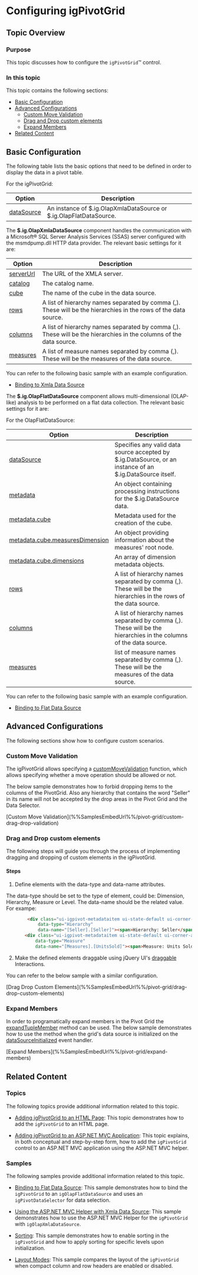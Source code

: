 ﻿<!--
|metadata|
{
    "fileName": "igpivotgrid-configuration",
    "controlName": "igPivotGrid",
    "tags": ["Getting Started", "Configuring","Pivot Grid"]
}
|metadata|
-->

# Configuring igPivotGrid



## Topic Overview

### Purpose

This topic discusses how to configure the `igPivotGrid`™ control.

### In this topic
This topic contains the following sections:
-   [Basic Configuration](#basic)
-   [Advanced Configurations](#advanced)
    - [Custom Move Validation](#custom-move-validation)
    - [Drag and Drop custom elements](#custom-drag-drop)
    - [Expand Members](#expand)
-   [Related Content](#related-content)

## <a id='basic'></a>  Basic Configuration

The following table lists the basic options that need to be defined in order to display the data in a pivot table.

For the igPivotGrid:

Option| Description | 
------|-------------|
 [dataSource](%%jQueryApiUrl%%/ui.igPivotGrid#options:dataSource)| An instance of $.ig.OlapXmlaDataSource or $.ig.OlapFlatDataSource.

The **$.ig.OlapXmlaDataSource** component handles the communication with a Microsoft® SQL Server Analysis Services (SSAS) server configured with the msmdpump.dll HTTP data provider. 
The relevant basic settings for it are:

Option| Description | 
------|-------------|
[serverUrl](%%jQueryApiUrl%%/ig.OlapXmlaDataSource#options:options.serverUrl)| The URL of the XMLA server.
[catalog](%%jQueryApiUrl%%/ig.OlapXmlaDataSource#options:options.catalog)| The catalog name.
[cube](%%jQueryApiUrl%%/ig.OlapXmlaDataSource#options:options.cube) | The name of the cube in the data source.
[rows](%%jQueryApiUrl%%/ig.OlapXmlaDataSource#options:options.rows) | A list of hierarchy names separated by comma (,). These will be the hierarchies in the rows of the data source.
[columns](%%jQueryApiUrl%%/ig.OlapXmlaDataSource#options:options.columns) | A list of hierarchy names separated by comma (,). These will be the hierarchies in the columns of the data source.
[measures](%%jQueryApiUrl%%/ig.OlapXmlaDataSource#options:options.measures) | A list of measure names separated by comma (,). These will be the measures of the data source.

You can refer to the following basic sample with an example configuration.
- [Binding to Xmla Data Source](%%SamplesUrl%%/pivot-grid/binding-to-xmla-data-source)

The **$.ig.OlapFlatDataSource** component allows multi-dimensional (OLAP-like) analysis to be performed on a flat data collection.
The relevant basic settings for it are:


For the OlapFlatDataSource:

Option| Description | 
------|-------------|
[dataSource](%%jQueryApiUrl%%/ig.OlapFlatDataSource#options:options.dataSource)| Specifies any valid data source accepted by $.ig.DataSource, or an instance of an $.ig.DataSource itself.
[metadata](%%jQueryApiUrl%%/ig.OlapFlatDataSource#options:options.metadata)| An object containing processing instructions for the $.ig.DataSource data.
[metadata.cube](%%jQueryApiUrl%%/ig.OlapFlatDataSource#options:options.cube)|Metadata used for the creation of the cube.
[metadata.cube.measuresDimension](%%jQueryApiUrl%%/ig.OlapFlatDataSource#options:options.cube)| An object providing information about the measures' root node.
[metadata.cube.dimensions](%%jQueryApiUrl%%/ig.OlapFlatDataSource#options:options.dimensions)|An array of dimension metadata objects.
[rows](%%jQueryApiUrl%%/ig.OlapFlatDataSource#options:options.rows)| A list of hierarchy names separated by comma (,). These will be the hierarchies in the rows of the data source.
[columns](%%jQueryApiUrl%%/ig.OlapFlatDataSource#options:options.columns)| A list of hierarchy names separated by comma (,). These will be the hierarchies in the columns of the data source.
[measures](%%jQueryApiUrl%%/ig.OlapFlatDataSource#options:options.measures)|  list of measure names separated by comma (,). These will be the measures of the data source.

You can refer to the following basic sample with an example configuration.
- [Binding to Flat Data Source](%%SamplesUrl%%/pivot-grid/binding-to-flat-data-source)

## <a id='advanced'></a>  Advanced Configurations

The following sections show how to configure custom scenarios.

### <a id='custom-move-validation'></a> Custom Move Validation

The igPivotGrid allows specifying a [customMoveValidation](%%jQueryApiUrl%%/ui.igPivotGrid#options:customMoveValidation) function, which allows specifying whether a move operation should be allowed or not.

The below sample demonstrates how to forbid dropping items to the columns of the PivotGrid. Also any hierarchy that contains the word "Seller" in its name will not be accepted by the drop areas in the Pivot Grid and the Data Selector.

<div class="embed-sample">
   [Custom Move Validation](%%SamplesEmbedUrl%%/pivot-grid/custom-drag-drop-validation)
</div>

### <a id='custom-drag-drop'></a> Drag and Drop custom elements

The following steps will guide you through the process of implementing dragging and dropping of custom elements in the igPivotGrid.

#### Steps
1. Define elements with the data-type and data-name attributes.

 The data-type should be set to the type of element, could be: Dimension, Hierarchy, Measure or Level. The data-name should be the related value.
 For exampe:

 ```html
         <div class="ui-igpivot-metadataitem ui-state-default ui-corner-all custom-draggable"
             data-type="Hierarchy"
             data-name="[Seller].[Seller]"><span>Hierarchy: Seller</span></div>
        <div class="ui-igpivot-metadataitem ui-state-default ui-corner-all custom-draggable"
            data-type="Measure"
            data-name="[Measures].[UnitsSold]"><span>Measure: Units Sold</span></div>
 ```

2. Make the defined elements draggable using jQuery UI's [draggable](https://jqueryui.com/draggable/) Interactions.

You can refer to the below sample with a similar configuration.

<div class="embed-sample">
   [Drag Drop Custom Elements](%%SamplesEmbedUrl%%/pivot-grid/drag-drop-custom-elements)
</div>

### <a id='expand'></a> Expand Members

In order to programatically expand members in the Pivot Grid the [expandTupleMember](%%jQueryApiUrl%%/ui.igPivotGrid#methods:expandTupleMember) method can be used.
The below sample demonstrates how to use the method when the grid's data source is initialized on the [dataSourceInitialized](%%jQueryApiUrl%%/ui.igPivotGrid#events:dataSourceInitialized) event handler.

<div class="embed-sample">
   [Expand Members](%%SamplesEmbedUrl%%/pivot-grid/expand-members)
</div>


## <a id="related-content"></a> Related Content

### <a id="topics"></a>Topics

The following topics provide additional information related to this topic.

- [Adding igPivotGrid to an HTML Page](igPivotGrid-Adding-to-an-HTML-Page.html): This topic demonstrates how to add the `igPivotGrid` to an HTML page.

- [Adding igPivotGrid to an ASP.NET MVC Application](igPivotGrid-Adding-Using-the-MVC-Helper.html): This topic explains, in both conceptual and step-by-step form, how to add the `igPivotGrid` control to an ASP.NET MVC application using the ASP.NET MVC helper.

### <a id="samples"></a>Samples

The following samples provide additional information related to this topic.

- [Binding to Flat Data Source](%%SamplesUrl%%/pivot-grid/binding-to-flat-data-source): This sample demonstrates how to bind the `igPivotGrid` to an `igOlapFlatDataSource` and uses an `igPivotDataSelector` for data selection.

- [Using the ASP.NET MVC Helper with Xmla Data Source](%%SamplesUrl%%/pivot-grid/using-the-asp-net-mvc-helper-with-xmla-data-source): This sample demonstrates how to use the ASP.NET MVC Helper for the `igPivotGrid` with `igOlapXmlaDataSource`.

- [Sorting](%%SamplesUrl%%/pivot-grid/sorting): This sample demonstrates how to enable sorting in the `igPivotGrid` and how to apply sorting for specific levels upon initialization.

- [Layout Modes](%%SamplesUrl%%/pivot-grid/layout-modes): This sample compares the layout of the `igPivotGrid` when compact column and row headers are enabled or disabled.





 

 


